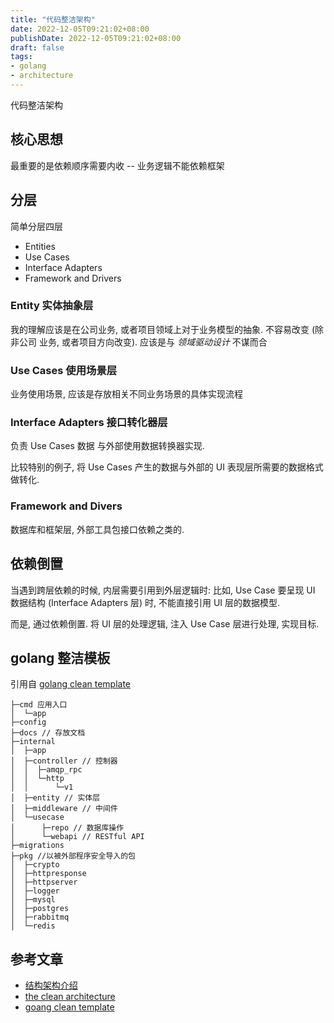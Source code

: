 ```yaml
---
title: "代码整洁架构"
date: 2022-12-05T09:21:02+08:00
publishDate: 2022-12-05T09:21:02+08:00
draft: false
tags:
- golang
- architecture	
---
```


代码整洁架构

## 核心思想

最重要的是依赖顺序需要内收 -- 业务逻辑不能依赖框架

## 分层

简单分层四层

- Entities
- Use Cases
- Interface Adapters
- Framework and Drivers

### Entity 实体抽象层

我的理解应该是在公司业务, 或者项目领域上对于业务模型的抽象. 不容易改变 (除非公司
业务, 或者项目方向改变). 应该是与 *领域驱动设计* 不谋而合

### Use Cases 使用场景层

业务使用场景, 应该是存放相关不同业务场景的具体实现流程

### Interface Adapters 接口转化器层

负责 Use Cases 数据 与外部使用数据转换器实现. 

比较特别的例子, 将 Use Cases 产生的数据与外部的 UI 表现层所需要的数据格式做转化.

### Framework and Divers

数据库和框架层, 外部工具包接口依赖之类的.


## 依赖倒置

当遇到跨层依赖的时候, 内层需要引用到外层逻辑时: 比如, Use Case 要呈现 UI 数据结构
(Interface Adapters 层) 时, 不能直接引用 UI 层的数据模型.

而是, 通过依赖倒置. 将 UI 层的处理逻辑, 注入 Use Case 层进行处理, 实现目标.

## golang 整洁模板

引用自 [golang clean template](https://github.com/evrone/go-clean-template)

```
├─cmd 应用入口
│  └─app
├─config
├─docs // 存放文档
├─internal
│  ├─app
│  ├─controller // 控制器
│  │  ├─amqp_rpc
│  │  └─http
│  │      └─v1
│  ├─entity // 实体层
│  ├─middleware // 中间件
│  └─usecase
│      ├─repo // 数据库操作
│      └─webapi // RESTful API
├─migrations
├─pkg //以被外部程序安全导入的包
│  ├─crypto
│  ├─httpresponse
│  ├─httpserver
│  ├─logger
│  ├─mysql
│  ├─postgres
│  ├─rabbitmq
│  └─redis
```


## 参考文章

- [结构架构介绍](https://www.artacode.com/post/golang/template/)
- [the clean architecture](https://blog.cleancoder.com/uncle-bob/2012/08/13/the-clean-architecture.html)
- [goang clean template](https://github.com/evrone/go-clean-template)
